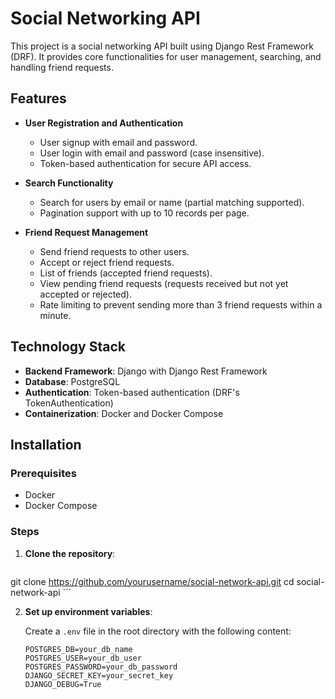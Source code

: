 # Social Networking API
 
This project is a social networking API built using Django Rest Framework (DRF). It provides core functionalities for user management, searching, and handling friend requests.
 
## Features
 
- **User Registration and Authentication**
  - User signup with email and password.
  - User login with email and password (case insensitive).
  - Token-based authentication for secure API access.
 
- **Search Functionality**
  - Search for users by email or name (partial matching supported).
  - Pagination support with up to 10 records per page.
 
- **Friend Request Management**
  - Send friend requests to other users.
  - Accept or reject friend requests.
  - List of friends (accepted friend requests).
  - View pending friend requests (requests received but not yet accepted or rejected).
  - Rate limiting to prevent sending more than 3 friend requests within a minute.
 
## Technology Stack
 
- **Backend Framework**: Django with Django Rest Framework
- **Database**: PostgreSQL
- **Authentication**: Token-based authentication (DRF's TokenAuthentication)
- **Containerization**: Docker and Docker Compose
 
## Installation
 
### Prerequisites
 
- Docker
- Docker Compose
 
### Steps
 
1. **Clone the repository**:
    ```bash
git clone https://github.com/yourusername/social-network-api.git
    cd social-network-api
    ```
 
2. **Set up environment variables**:
 
   Create a `.env` file in the root directory with the following content:
   ```dotenv
   POSTGRES_DB=your_db_name
   POSTGRES_USER=your_db_user
   POSTGRES_PASSWORD=your_db_password
   DJANGO_SECRET_KEY=your_secret_key
   DJANGO_DEBUG=True

